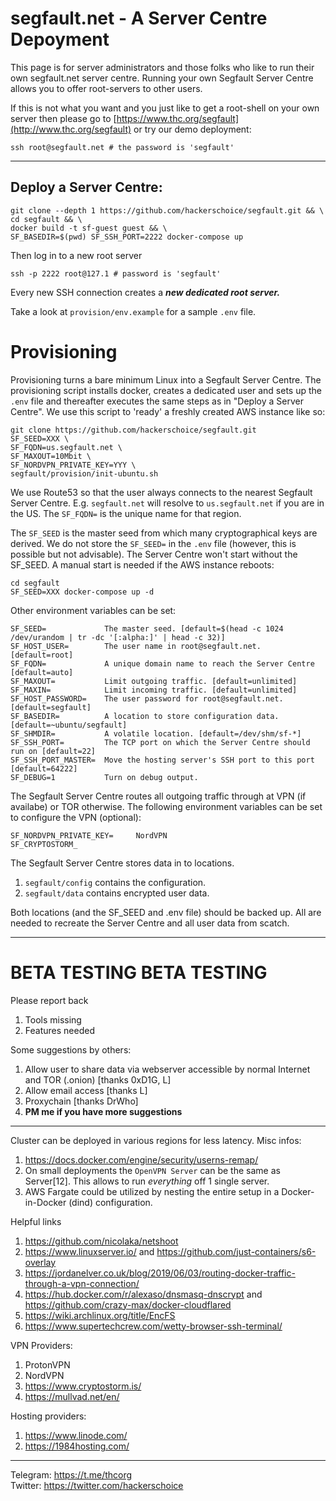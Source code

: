 # segfault.net - A Server Centre Depoyment 

This page is for server administrators and those folks who like to run their own segfault.net server centre. Running your own Segfault Server Centre allows you to offer root-servers to other users.

If this is not what you want and you just like to get a root-shell on your own server then please go to [https://www.thc.org/segfault](http://www.thc.org/segfault) or try our demo deployment:
```shell
ssh root@segfault.net # the password is 'segfault'
```

---

## Deploy a Server Centre:
```shell
git clone --depth 1 https://github.com/hackerschoice/segfault.git && \
cd segfault && \
docker build -t sf-guest guest && \
SF_BASEDIR=$(pwd) SF_SSH_PORT=2222 docker-compose up
```

Then log in to a new root server
```shell
ssh -p 2222 root@127.1 # password is 'segfault'
```
Every new SSH connection creates a ***new dedicated root server.***

Take a look at ```provision/env.example``` for a sample ```.env``` file.

# Provisioning

Provisioning turns a bare minimum Linux into a Segfault Server Centre. The provisioning script installs docker, creates a dedicated user and sets up the  ```.env``` file and thereafter executes the same steps as in "Deploy a Server Centre". We use this script to 'ready' a freshly created AWS instance like so:

```shell
git clone https://github.com/hackerschoice/segfault.git
SF_SEED=XXX \
SF_FQDN=us.segfault.net \
SF_MAXOUT=10Mbit \
SF_NORDVPN_PRIVATE_KEY=YYY \
segfault/provision/init-ubuntu.sh
```

We use Route53 so that the user always connects to the nearest Segfault Server Centre. E.g. ```segfault.net``` will resolve to ```us.segfault.net``` if you are in the US. The ```SF_FQDN=``` is the unique name for that region.

The ```SF_SEED``` is the master seed from which many cryptographical keys are derived. We do not store the ```SF_SEED=``` in the ```.env``` file (however, this is possible but not advisable). The Server Centre won't start without the SF_SEED. A manual start is needed if the AWS instance reboots:

```
cd segfault
SF_SEED=XXX docker-compose up -d
```

Other environment variables can be set:
```
SF_SEED=             The master seed. [default=$(head -c 1024 /dev/urandom | tr -dc '[:alpha:]' | head -c 32)]
SF_HOST_USER=        The user name in root@segfault.net. [default=root]
SF_FQDN=             A unique domain name to reach the Server Centre [default=auto]
SF_MAXOUT=           Limit outgoing traffic. [default=unlimited]
SF_MAXIN=            Limit incoming traffic. [default=unlimited]
SF_HOST_PASSWORD=    The user password for root@segfault.net. [default=segfault]
SF_BASEDIR=          A location to store configuration data. [default=~ubuntu/segfault]
SF_SHMDIR=           A volatile location. [default=/dev/shm/sf-*]
SF_SSH_PORT=         The TCP port on which the Server Centre should run on [default=22]
SF_SSH_PORT_MASTER=  Move the hosting server's SSH port to this port [default=64222]
SF_DEBUG=1           Turn on debug output.
```

The Segfault Server Centre routes all outgoing traffic through at VPN (if availabe) or TOR otherwise. The following environment variables can be set to configure the VPN (optional):
```
SF_NORDVPN_PRIVATE_KEY=     NordVPN
SF_CRYPTOSTORM_             
```

The Segfault Server Centre stores data in to locations.
 1. ```segfault/config``` contains the configuration.
 1. ```segfault/data``` contains encrypted user data.

Both locations (and the SF_SEED and .env file) should be backed up. All are needed to recreate the Server Centre and all user data from scatch.


---
# BETA TESTING BETA TESTING

Please report back
1. Tools missing
1. Features needed

Some suggestions by others:
1. Allow user to share data via webserver accessible by normal Internet and TOR (.onion) [thanks 0xD1G, L]
1. Allow email access [thanks L]
1. Proxychain [thanks DrWho]
1. **PM me if you have more suggestions** 
---

Cluster can be deployed in various regions for less latency.
Misc infos:
1. https://docs.docker.com/engine/security/userns-remap/
1. On small deployments the ```OpenVPN Server``` can be the same as Server[12]. This allows to run *everything* off 1 single server.
1. AWS Fargate could be utilized by nesting the entire setup in a Docker-in-Docker (dind) configuration.

Helpful links
1. https://github.com/nicolaka/netshoot
1. https://www.linuxserver.io/ and https://github.com/just-containers/s6-overlay
1. https://jordanelver.co.uk/blog/2019/06/03/routing-docker-traffic-through-a-vpn-connection/ 
1. https://hub.docker.com/r/alexaso/dnsmasq-dnscrypt and https://github.com/crazy-max/docker-cloudflared
2. https://wiki.archlinux.org/title/EncFS
3. https://www.supertechcrew.com/wetty-browser-ssh-terminal/

VPN Providers:
1. ProtonVPN
1. NordVPN
1. https://www.cryptostorm.is/
1. https://mullvad.net/en/

Hosting providers:
1. https://www.linode.com/
1. https://1984hosting.com/

---
Telegram: https://t.me/thcorg  
Twitter: https://twitter.com/hackerschoice

